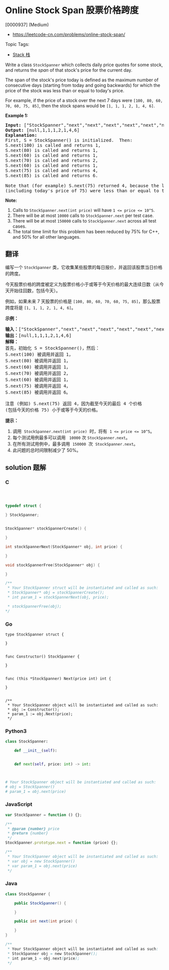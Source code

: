 # Online Stock Span 股票价格跨度

[0000937] (Medium)

- https://leetcode-cn.com/problems/online-stock-span/

Topic Tags:

- [Stack 栈](https://leetcode-cn.com/tag/stack/)

Write a class `StockSpanner` which collects daily price quotes for some stock, and returns the *span* of that stock's price for the current day.

The span of the stock's price today is defined as the maximum number of consecutive days (starting from today and going backwards) for which the price of the stock was less than or equal to today's price.

For example, if the price of a stock over the next 7 days were `[100, 80, 60, 70, 60, 75, 85]`, then the stock spans would be `[1, 1, 1, 2, 1, 4, 6]`.

**Example 1:**

<pre><strong>Input: </strong><span id="example-input-1-1">["StockSpanner","next","next","next","next","next","next","next"]</span>, <span id="example-input-1-2">[[],[100],[80],[60],[70],[60],[75],[85]]</span>
<strong>Output: </strong><span id="example-output-1">[null,1,1,1,2,1,4,6]</span>
<strong>Explanation: </strong>
First, S = StockSpanner() is initialized.  Then:
S.next(100) is called and returns 1,
S.next(80) is called and returns 1,
S.next(60) is called and returns 1,
S.next(70) is called and returns 2,
S.next(60) is called and returns 1,
S.next(75) is called and returns 4,
S.next(85) is called and returns 6.

Note that (for example) S.next(75) returned 4, because the last 4 prices
(including today's price of 75) were less than or equal to today's price.
</pre>

**Note:**

1.  Calls to `StockSpanner.next(int price)` will have `1 <= price <= 10^5`.
2.  There will be at most `10000` calls to `StockSpanner.next` per test case.
3.  There will be at most `150000` calls to `StockSpanner.next` across all test cases.
4.  The total time limit for this problem has been reduced by 75% for C++, and 50% for all other languages.

## 翻译

编写一个 `StockSpanner` 类，它收集某些股票的每日报价，并返回该股票当日价格的跨度。

今天股票价格的跨度被定义为股票价格小于或等于今天价格的最大连续日数（从今天开始往回数，包括今天）。

例如，如果未来 7 天股票的价格是 `[100, 80, 60, 70, 60, 75, 85]`，那么股票跨度将是 `[1, 1, 1, 2, 1, 4, 6]`。

**示例：**

<pre><strong>输入：</strong>["StockSpanner","next","next","next","next","next","next","next"], [[],[100],[80],[60],[70],[60],[75],[85]]
<strong>输出：</strong>[null,1,1,1,2,1,4,6]
<strong>解释：</strong>
首先，初始化 S = StockSpanner()，然后：
S.next(100) 被调用并返回 1，
S.next(80) 被调用并返回 1，
S.next(60) 被调用并返回 1，
S.next(70) 被调用并返回 2，
S.next(60) 被调用并返回 1，
S.next(75) 被调用并返回 4，
S.next(85) 被调用并返回 6。

注意 (例如) S.next(75) 返回 4，因为截至今天的最后 4 个价格
(包括今天的价格 75) 小于或等于今天的价格。
</pre>

**提示：**

1.  调用  `StockSpanner.next(int price)`  时，将有  `1 <= price <= 10^5`。
2.  每个测试用例最多可以调用   `10000` 次 `StockSpanner.next`。
3.  在所有测试用例中，最多调用  `150000`  次  `StockSpanner.next`。
4.  此问题的总时间限制减少了 50%。

## solution 题解

### C

```c



typedef struct {

} StockSpanner;


StockSpanner* stockSpannerCreate() {

}

int stockSpannerNext(StockSpanner* obj, int price) {

}

void stockSpannerFree(StockSpanner* obj) {

}

/**
 * Your StockSpanner struct will be instantiated and called as such:
 * StockSpanner* obj = stockSpannerCreate();
 * int param_1 = stockSpannerNext(obj, price);

 * stockSpannerFree(obj);
*/
```

### Go

```golang
type StockSpanner struct {

}


func Constructor() StockSpanner {

}


func (this *StockSpanner) Next(price int) int {

}


/**
 * Your StockSpanner object will be instantiated and called as such:
 * obj := Constructor();
 * param_1 := obj.Next(price);
 */
```

### Python3

```python
class StockSpanner:

    def __init__(self):


    def next(self, price: int) -> int:



# Your StockSpanner object will be instantiated and called as such:
# obj = StockSpanner()
# param_1 = obj.next(price)
```

### JavaScript

```javascript
var StockSpanner = function () {};

/**
 * @param {number} price
 * @return {number}
 */
StockSpanner.prototype.next = function (price) {};

/**
 * Your StockSpanner object will be instantiated and called as such:
 * var obj = new StockSpanner()
 * var param_1 = obj.next(price)
 */
```

### Java

```java
class StockSpanner {

    public StockSpanner() {

    }

    public int next(int price) {

    }
}

/**
 * Your StockSpanner object will be instantiated and called as such:
 * StockSpanner obj = new StockSpanner();
 * int param_1 = obj.next(price);
 */
```
